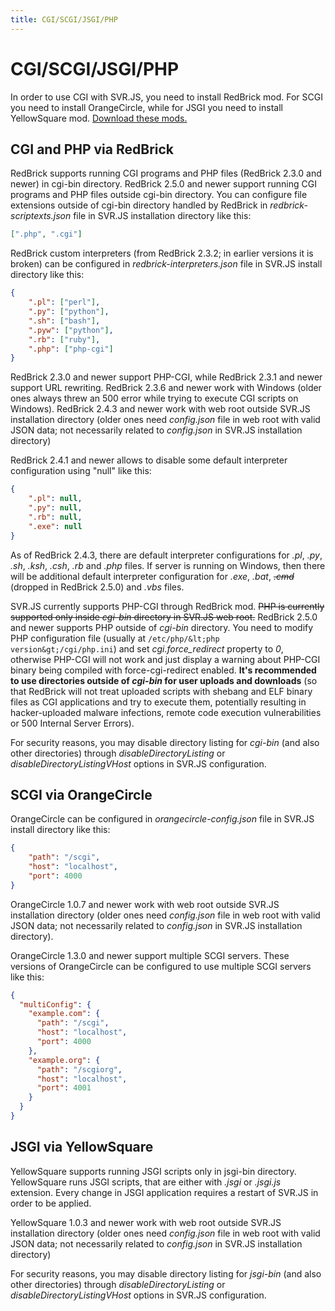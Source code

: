 ```yaml
---
title: CGI/SCGI/JSGI/PHP
---
```


# CGI/SCGI/JSGI/PHP

In order to use CGI with SVR.JS, you need to install RedBrick mod. For SCGI you need to install OrangeCircle, while for JSGI you need to install YellowSquare mod. [Download these mods.](https://svrjs.org/mods)

## CGI and PHP via RedBrick

RedBrick supports running CGI programs and PHP files (RedBrick 2.3.0 and newer) in cgi-bin directory. RedBrick 2.5.0 and newer support running CGI programs and PHP files outside cgi-bin directory. You can configure file extensions outside of cgi-bin directory handled by RedBrick in _redbrick-scriptexts.json_ file in SVR.JS installation directory like this:

```json
[".php", ".cgi"]
```

RedBrick custom interpreters (from RedBrick 2.3.2; in earlier versions it is broken) can be configured in _redbrick-interpreters.json_ file in SVR.JS install directory like this:

```json
{
	".pl": ["perl"],
	".py": ["python"],
	".sh": ["bash"],
	".pyw": ["python"],
	".rb": ["ruby"],
	".php": ["php-cgi"]
}
```

RedBrick 2.3.0 and newer support PHP-CGI, while RedBrick 2.3.1 and newer support URL rewriting. RedBrick 2.3.6 and newer work with Windows (older ones always threw an 500 error while trying to execute CGI scripts on Windows). RedBrick 2.4.3 and newer work with web root outside SVR.JS installation directory (older ones need _config.json_ file in web root with valid JSON data; not necessarily related to _config.json_ in SVR.JS installation directory)

RedBrick 2.4.1 and newer allows to disable some default interpreter configuration using "null" like this:

```json
{
	".pl": null,
	".py": null,
	".rb": null,
	".exe": null
}
```

As of RedBrick 2.4.3, there are default interpreter configurations for _.pl_, _.py_, _.sh_, _.ksh_, _.csh_, _.rb_ and _.php_ files. If server is running on Windows, then there will be additional default interpreter configuration for _.exe_, _.bat_, <s>_.cmd_</s> (dropped in RedBrick 2.5.0) and _.vbs_ files.

SVR.JS currently supports PHP-CGI through RedBrick mod. <s>PHP is currently supported only inside _cgi-bin_ directory in SVR.JS web root.</s> RedBrick 2.5.0 and newer supports PHP outside of _cgi-bin_ directory. You need to modify PHP configuration file (usually at `/etc/php/&lt;php version&gt;/cgi/php.ini`) and set _cgi.force_redirect_ property to _0_, otherwise PHP-CGI will not work and just display a warning about PHP-CGI binary being compiled with force-cgi-redirect enabled. **It's recommended to use directories outside of _cgi-bin_ for user uploads and downloads** (so that RedBrick will not treat uploaded scripts with shebang and ELF binary files as CGI applications and try to execute them, potentially resulting in hacker-uploaded malware infections, remote code execution vulnerabilities or 500 Internal Server Errors).

For security reasons, you may disable directory listing for _cgi-bin_ (and also other directories) through _disableDirectoryListing_ or _disableDirectoryListingVHost_ options in SVR.JS configuration.

## SCGI via OrangeCircle

OrangeCircle can be configured in _orangecircle-config.json_ file in SVR.JS install directory like this:

```json
{
	"path": "/scgi",
	"host": "localhost",
	"port": 4000
}
```

OrangeCircle 1.0.7 and newer work with web root outside SVR.JS installation directory (older ones need _config.json_ file in web root with valid JSON data; not necessarily related to _config.json_ in SVR.JS installation directory).

OrangeCircle 1.3.0 and newer support multiple SCGI servers. These versions of OrangeCircle can be configured to use multiple SCGI servers like this:

```json
{
  "multiConfig": {
	"example.com": {
	  "path": "/scgi",
	  "host": "localhost",
	  "port": 4000
	},
	"example.org": {
	  "path": "/scgiorg",
	  "host": "localhost",
	  "port": 4001
	}
  }
}
```

## JSGI via YellowSquare

YellowSquare supports running JSGI scripts only in jsgi-bin directory. YellowSquare runs JSGI scripts, that are either with _.jsgi_ or _.jsgi.js_ extension. Every change in JSGI application requires a restart of SVR.JS in order to be applied.

YellowSquare 1.0.3 and newer work with web root outside SVR.JS installation directory (older ones need _config.json_ file in web root with valid JSON data; not necessarily related to _config.json_ in SVR.JS installation directory)

For security reasons, you may disable directory listing for _jsgi-bin_ (and also other directories) through _disableDirectoryListing_ or _disableDirectoryListingVHost_ options in SVR.JS configuration.

